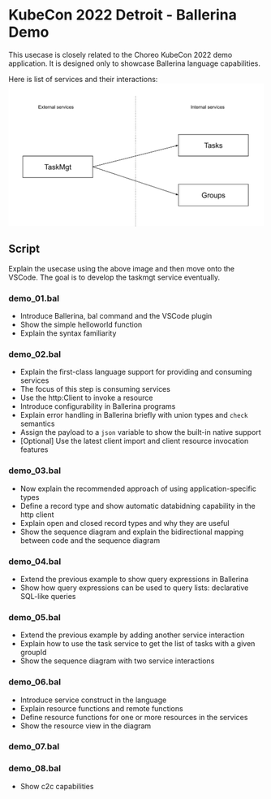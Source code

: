 # KubeCon 2022 Detroit - Ballerina Demo
This usecase is closely related to the Choreo KubeCon 2022 demo application. It is designed only to showcase Ballerina language capabilities. 

Here is list of services and their interactions:    
![](services.png)


## Script
Explain the usecase using the above image and then move onto the VSCode. The goal is to develop the taskmgt service eventually.

### demo_01.bal
- Introduce Ballerina, bal command and the VSCode plugin
- Show the simple helloworld function
- Explain the syntax familiarity
### demo_02.bal
- Explain the first-class language support for providing and consuming services 
- The focus of this step is consuming services 
- Use the http:Client to invoke a resource 
- Introduce configurability in Ballerina programs
- Explain error handling in Ballerina briefly with union types and `check` semantics 
- Assign the payload to a `json` variable to show the built-in native support
- [Optional] Use the latest client import and client resource invocation features 
### demo_03.bal
- Now explain the recommended approach of using application-specific types 
- Define a record type and show automatic databidning capability in the http client
- Explain open and closed record types and why they are useful
- Show the sequence diagram and explain the bidirectional mapping between code and the sequence diagram 
### demo_04.bal
- Extend the previous example to show query expressions in Ballerina
- Show how query expressions can be used to query lists: declarative SQL-like queries
### demo_05.bal
- Extend the previous example by adding another service interaction
- Explain how to use the task service to get the list of tasks with a given groupId 
- Show the sequence diagram with two service interactions
### demo_06.bal
- Introduce service construct in the language
- Explain resource functions and remote functions 
- Define resource functions for one or more resources in the services
- Show the resource view in the diagram
### demo_07.bal
### demo_08.bal
- Show c2c capabilities 
